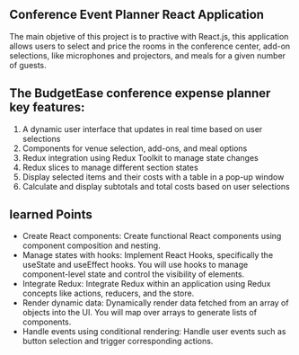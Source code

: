 ## Conference Event Planner React Application
The main objetive of this project is to practive with React.js, this application allows users to select and price the rooms in the conference center, add-on selections, like microphones and projectors, and meals for a given number of guests.

## The BudgetEase conference expense planner key features:

1. A dynamic user interface that updates in real time based on user selections
2. Components for venue selection, add-ons, and meal options
3. Redux integration using Redux Toolkit to manage state changes
4. Redux slices to manage different section states
5. Display selected items and their costs with a table in a pop-up window
6. Calculate and display subtotals and total costs based on user selections

## learned Points

- Create React components: Create functional React components using component composition and nesting.
- Manage states with hooks: Implement React Hooks, specifically the useState and useEffect hooks. You will use hooks to manage component-level state and control the visibility of elements.
- Integrate Redux: Integrate Redux within an application using Redux concepts like actions, reducers, and the store.
- Render dynamic data: Dynamically render data fetched from an array of objects into the UI. You will map over arrays to generate lists of components.
- Handle events using conditional rendering: Handle user events such as button selection and trigger corresponding actions.
